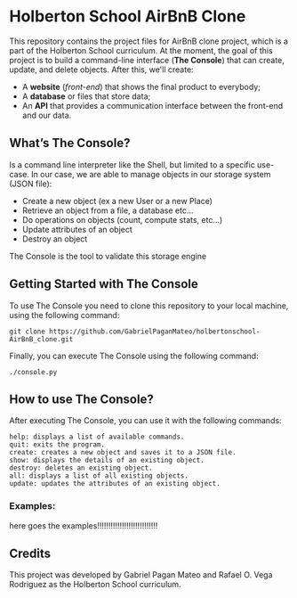 # Holberton School AirBnB Clone

This repository contains the project files for AirBnB clone project, which is a part of the Holberton School curriculum. At the moment, the goal of this project is to build a command-line interface (**The Console**) that can create, update, and delete objects. After this, we'll create:

- A **website** (*front-end*) that shows the final product to everybody;
- A **database** or files that store data;
- An **API** that provides a communication interface between the front-end and our data.

## What’s The Console?

Is a command line interpreter like the Shell, but limited to a specific use-case. In our case, we are able to manage objects in our storage system (JSON file):

- Create a new object (ex a new User or a new Place)
- Retrieve an object from a file, a database etc…
- Do operations on objects (count, compute stats, etc…)
- Update attributes of an object
- Destroy an object

The Console is the tool to validate this storage engine


## Getting Started with The Console

To use The Console you need to clone this repository to your local machine, using the following command:

    git clone https://github.com/GabrielPaganMateo/holbertonschool-AirBnB_clone.git

Finally, you can execute The Console using the following command:

    ./console.py

## How to use The Console?

After executing The Console, you can use it with the following commands:

    help: displays a list of available commands.
    quit: exits the program.
    create: creates a new object and saves it to a JSON file.
    show: displays the details of an existing object.
    destroy: deletes an existing object.
    all: displays a list of all existing objects.
    update: updates the attributes of an existing object.

### Examples:

here goes the examples!!!!!!!!!!!!!!!!!!!!!!!!!!!

## Credits

This project was developed by Gabriel Pagan Mateo and Rafael O. Vega Rodriguez as the Holberton School curriculum.